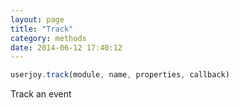 ```yaml
---
layout: page
title: "Track"
category: methods
date: 2014-06-12 17:40:12
---
```



~~~js
userjoy.track(module, name, properties, callback)
~~~

Track an event


